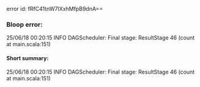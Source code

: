 error id: fRfC41tnW7IXxhMfpB9dnA==
### Bloop error:

25/06/18 00:20:15 INFO DAGScheduler: Final stage: ResultStage 46 (count at main.scala:151)
#### Short summary: 

25/06/18 00:20:15 INFO DAGScheduler: Final stage: ResultStage 46 (count at main.scala:151)